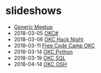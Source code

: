 # slideshows

* [Generic Meetup](https://docs.google.com/presentation/d/e/2PACX-1vTFePu--LIc359hEpdRz1OVnZ-dc-agcw-DW_8UFEmqtQGu-rS7hK5D6YFkmGsAJ2JuEiKFMSp4_zXm/pub?start=true&loop=true&delayms=10000)
* 2018-03-05 [OKC#](https://docs.google.com/presentation/d/e/2PACX-1vR7zlAuHp4-R_hA5a61pzj_EkOXyI0pSHJzIu5k0e0CFmKqTqgrFrKo7hFfHBdYtcvRr_-MlrvEKENp/pub?start=true&loop=true&delayms=10000)
* 2018-03-06 [OKC Hack Night](https://docs.google.com/presentation/d/1NBLTOKxngWXHmAGjhtAZBNJD7bnrUU229ELzmsO8w50)
* 2018-03-11 [Free Code Camp OKC](https://docs.google.com/presentation/d/e/2PACX-1vQg0InTgGUHZQbCJT3vgqSJjrWX4o0xcb7C5-lp4sroJ30k69B5_CCBZ3ltb144dQiHcydOJYBkw67D/pub?start=true&loop=true&delayms=10000)
* 2018-03-14 [OKC Python](https://docs.google.com/presentation/d/e/2PACX-1vQSsnyg51M0kExvFTR09pXvvuPIx-nBD5nbApkDWZutv4Tzn-TOf8-Z-lr0LJgDVc1IOSfOUSwvAgpr/pub?start=true&loop=true&delayms=10000)
* 2018-03-19 [OKC SQL](https://docs.google.com/presentation/d/e/2PACX-1vRx7t4hzLZKpQhzb6IHCGNTnDPqhys8VaBACp57LWf-bM6q81xiqenja194xUSFYuALhFTrax-r4yA6/pub?start=true&loop=true&delayms=10000&slide=id.p)
* 2018-04-14 [OKC OSH](https://docs.google.com/presentation/d/1fWrEXZg4WWtTYXeuWfN1Cxi7pnyLy9S9nFmrA_RtPLU)
